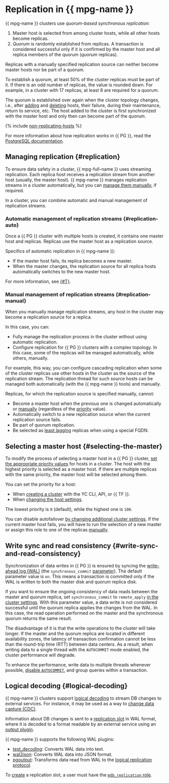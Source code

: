 # Replication in {{ mpg-name }}

{{ mpg-name }} clusters use _quorum-based synchronous replication_:

1. Master host is selected from among cluster hosts, while all other hosts become replicas.
1. _Quorum_ is randomly established from replicas. A transaction is considered successful only if it is confirmed by the master host and all replica members of the quorum (_quorum_ replicas).

Replicas with a manually specified replication source can neither become master hosts nor be part of a quorum.

To establish a quorum, at least 50% of the cluster replicas must be part of it. If there is an odd number of replicas, the value is rounded down. For example, in a cluster with 17 replicas, at least 8 are required for a quorum.

The quorum is established over again when the cluster topology changes, i.e., after [adding](../operations/hosts.md#add) and [deleting](../operations/hosts.md#remove) hosts, their failure, during their maintenance, return to service, etc. The host added to the cluster is first synchronized with the master host and only then can become part of the quorum.

{% include [non-replicating-hosts](../../_includes/mdb/non-replicating-hosts.md) %}

For more information about how replication works in {{ PG }}, read the [PostgreSQL documentation](https://www.postgresql.org/docs/current/static/warm-standby.html).

## Managing replication {#replication}

To ensure data safety in a cluster, {{ mpg-full-name }} uses streaming replication. Each replica host receives a replication stream from another host (usually, the master host). {{ mpg-name }} manages replication streams in a cluster automatically, but you can [manage them manually](../operations/hosts.md#update), if required.

In a cluster, you can combine automatic and manual management of replication streams.

### Automatic management of replication streams {#replication-auto}

Once a {{ PG }} cluster with multiple hosts is created, it contains one master host and replicas. Replicas use the master host as a replication source.

Specifics of automatic replication in {{ mpg-name }}:

* If the master host fails, its replica becomes a new master.
* When the master changes, the replication source for all replica hosts automatically switches to the new master host.

For more information, see [{#T}](#selecting-the-master).

### Manual management of replication streams {#replication-manual}

When you manually manage replication streams, any host in the cluster may become a replication source for a replica.

In this case, you can:

* Fully manage the replication process in the cluster without using automatic replication.
* Configure replication for {{ PG }} clusters with a complex topology. In this case, some of the replicas will be managed automatically, while others, manually.

For example, this way, you can configure cascading replication when some of the cluster replicas use other hosts in the cluster as the source of the replication stream. The replication thread for such source hosts can be managed both automatically (with the {{ mpg-name }} tools) and manually.

Replicas, for which the replication source is specified manually, cannot:

* Become a master host when the previous one is changed automatically or [manually](../operations/update.md#start-manual-failover) (regardless of the [priority](#selecting-the-master) value).
* Automatically switch to a new replication source when the current replication source fails.
* Be part of quorum replication.
* Be selected as [least lagging](../operations/connect.md#fqdn-replica) replicas when using a special FQDN.

## Selecting a master host {#selecting-the-master}

To modify the process of selecting a master host in a {{ PG }} cluster, [set the appropriate priority values](../operations/hosts.md#update) for hosts in a cluster. The host with the highest priority is selected as a master host. If there are multiple replicas with the same priority, the master host will be selected among them.

You can set the priority for a host:

* When [creating a cluster](../operations/cluster-create.md) with the YC CLI, API, or {{ TF }}.
* When [changing the host settings](../operations/hosts.md#update).

The lowest priority is `0` (default), while the highest one is `100`.

You can disable autofailover [by changing additional cluster settings](../operations/update.md#change-additional-settings). If the current master host fails, you will have to run the selection of a new master or assign this role to one of the replicas [manually](../operations/update.md#start-manual-failover).

## Write sync and read consistency {#write-sync-and-read-consistency}

Synchronization of data writes in {{ PG }} is ensured by syncing the [write-ahead log (WAL)](https://www.postgresql.org/docs/current/wal-intro.html) (the `synchronous_commit` [parameter](settings-list.md#setting-synchronous-commit)). The default parameter value is `on`. This means a transaction is committed only if the WAL is written to both the master disk and quorum replica disk.

If you want to ensure the ongoing consistency of data reads between the master and quorum replica, set `synchronous_commit` to `remote_apply` [in the cluster settings](../operations/update.md#change-postgresql-config). With this parameter value, a data write is not considered successful until the quorum replica applies the changes from the WAL. In this case, the read operation performed on the master and the synchronous quorum returns the same result.

The disadvantage of it is that the write operations to the cluster will take longer. If the master and the quorum replica are located in different availability zones, the latency of transaction confirmation cannot be less than the round-trip time (RTT) between data centers. As a result, when writing data to a single thread with the `AUTOCOMMIT` mode enabled, the cluster performance will degrade.

To enhance the performance, write data to multiple threads whenever possible, [disable `AUTOCOMMIT`](https://www.postgresql.org/docs/current/ecpg-sql-set-autocommit.html), and group queries within a transaction.

## Logical decoding {#logical-decoding}

{{ mpg-name }} clusters support [logical decoding](https://www.postgresql.org/docs/current/logicaldecoding.html) to stream DB changes to external services. For instance, it may be used as a way to [change data capture (CDC)](../../data-transfer/concepts/cdc.md).

Information about DB changes is sent to a [replication slot](https://www.postgresql.org/docs/current/logicaldecoding-explanation.html) in WAL format, where it is decoded to a format readable by an external service using an [output plugin](https://www.postgresql.org/docs/current/logicaldecoding-output-plugin.html).

{{ mpg-name }} supports the following WAL plugins:

* [test_decoding](https://www.postgresql.org/docs/current/test-decoding.html): Converts WAL data into text.
* [wal2json](https://github.com/eulerto/wal2json): Converts WAL data into JSON format.
* [pgoutput](https://www.npgsql.org/doc/replication.html#logical-streaming-replication-protocol-pgoutput-plugin): Transforms data read from WAL to the [logical replication protocol](https://www.postgresql.org/docs/current/protocol-logicalrep-message-formats.html).

To [create](../operations/replication-slots.md#create) a replication slot, a user must have the [`mdb_replication` role](./roles.md#mdb-replication).
